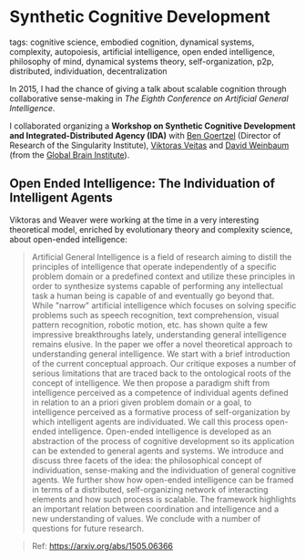 # Synthetic Cognitive Development

tags: cognitive science, embodied cognition, dynamical systems, complexity, autopoiesis, artificial intelligence, open ended intelligence, philosophy of mind, dynamical systems theory, self-organization, p2p, distributed, individuation, decentralization

In 2015, I had the chance of giving a talk about scalable cognition through collaborative sense-making in *The Eighth Conference on Artificial General Intelligence*. 

I collaborated organizing a **Workshop on Synthetic Cognitive Development and Integrated-Distributed Agency (IDA)** with [Ben Goertzel](https://en.wikipedia.org/wiki/Ben_Goertzel) (Director of Research of the Singularity Institute), [Viktoras Veitas](https://vveitas.wordpress.com/) and [David Weinbaum](https://vub.academia.edu/WeaverDavidWeinbaum) (from the [Global Brain Institute](https://sites.google.com/site/gbialternative1/)).


## Open Ended Intelligence: The Individuation of Intelligent Agents

Viktoras and Weaver were working at the time in a very interesting theoretical model, enriched by evolutionary theory and complexity science, about open-ended intelligence:

> Artificial General Intelligence is a field of research aiming to distill the principles of intelligence that operate independently of a specific problem domain or a predefined context and utilize these principles in order to synthesize systems capable of performing any intellectual task a human being is capable of and eventually go beyond that. While "narrow" artificial intelligence which focuses on solving specific problems such as speech recognition, text comprehension, visual pattern recognition, robotic motion, etc. has shown quite a few impressive breakthroughs lately, understanding general intelligence remains elusive. In the paper we offer a novel theoretical approach to understanding general intelligence. We start with a brief introduction of the current conceptual approach. Our critique exposes a number of serious limitations that are traced back to the ontological roots of the concept of intelligence. We then propose a paradigm shift from intelligence perceived as a competence of individual agents defined in relation to an a priori given problem domain or a goal, to intelligence perceived as a formative process of self-organization by which intelligent agents are individuated. We call this process open-ended intelligence. Open-ended intelligence is developed as an abstraction of the process of cognitive development so its application can be extended to general agents and systems. We introduce and discuss three facets of the idea: the philosophical concept of individuation, sense-making and the individuation of general cognitive agents. We further show how open-ended intelligence can be framed in terms of a distributed, self-organizing network of interacting elements and how such process is scalable. The framework highlights an important relation between coordination and intelligence and a new understanding of values. We conclude with a number of questions for future research. 

> Ref: https://arxiv.org/abs/1505.06366
